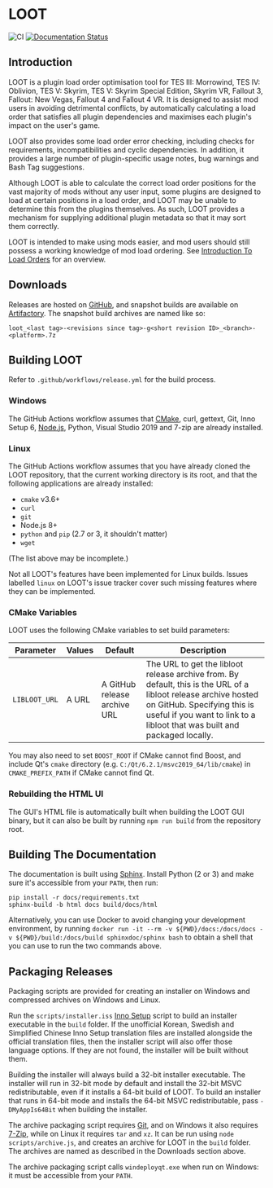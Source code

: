 # LOOT

![CI](https://github.com/loot/loot/workflows/CI/badge.svg?branch=master&event=push)
[![Documentation Status](https://readthedocs.org/projects/loot/badge/?version=latest)](https://loot.readthedocs.io/en/latest/?badge=latest)

## Introduction

LOOT is a plugin load order optimisation tool for TES III: Morrowind, TES IV: Oblivion, TES V: Skyrim, TES V: Skyrim Special Edition, Skyrim VR, Fallout 3, Fallout: New Vegas, Fallout 4 and Fallout 4 VR. It is designed to assist mod users in avoiding detrimental conflicts, by automatically calculating a load order that satisfies all plugin dependencies and maximises each plugin's impact on the user's game.

LOOT also provides some load order error checking, including checks for requirements, incompatibilities and cyclic dependencies. In addition, it provides a large number of plugin-specific usage notes, bug warnings and Bash Tag suggestions.

Although LOOT is able to calculate the correct load order positions for the vast majority of mods without any user input, some plugins are designed to load at certain positions in a load order, and LOOT may be unable to determine this from the plugins themselves. As such, LOOT provides a mechanism for supplying additional plugin metadata so that it may sort them correctly.

LOOT is intended to make using mods easier, and mod users should still possess a working knowledge of mod load ordering. See [Introduction To Load Orders](https://loot.github.io/docs/help/Introduction-To-Load-Orders) for an overview.

## Downloads

Releases are hosted on [GitHub](https://github.com/loot/loot/releases), and snapshot builds are available on [Artifactory](https://loot.jfrog.io/ui/repos/tree/General/loot). The snapshot build archives are named like so:

```
loot_<last tag>-<revisions since tag>-g<short revision ID>_<branch>-<platform>.7z
```

## Building LOOT

Refer to `.github/workflows/release.yml` for the build process.

### Windows

The GitHub Actions workflow assumes that [CMake](https://cmake.org), curl, gettext, Git, Inno Setup 6, [Node.js](https://nodejs.org/), Python, Visual Studio 2019 and 7-zip are already installed.

### Linux

The GitHub Actions workflow assumes that you have already cloned the LOOT
repository, that the current working directory is its root, and that the
following applications are already installed:

- `cmake` v3.6+
- `curl`
- `git`
- Node.js 8+
- `python` and `pip` (2.7 or 3, it shouldn't matter)
- `wget`

(The list above may be incomplete.)

Not all LOOT's features have been implemented for Linux builds. Issues labelled
`linux` on LOOT's issue tracker cover such missing features where they can be
implemented.

### CMake Variables

LOOT uses the following CMake variables to set build parameters:

Parameter | Values | Default |Description
----------|--------|---------|-----------
`LIBLOOT_URL` | A URL | A GitHub release archive URL | The URL to get the libloot release archive from. By default, this is the URL of a libloot release archive hosted on GitHub. Specifying this is useful if you want to link to a libloot that was built and packaged locally.

You may also need to set `BOOST_ROOT` if CMake cannot find Boost, and include Qt's `cmake` directory (e.g. `C:/Qt/6.2.1/msvc2019_64/lib/cmake`) in `CMAKE_PREFIX_PATH` if CMake cannot find Qt.

### Rebuilding the HTML UI

The GUI's HTML file is automatically built when building the LOOT GUI binary, but it can also be built by running `npm run build` from the repository root.

## Building The Documentation

The documentation is built using [Sphinx](http://www.sphinx-doc.org/en/stable/). Install Python (2 or 3) and make sure it's accessible from your `PATH`, then run:

```
pip install -r docs/requirements.txt
sphinx-build -b html docs build/docs/html
```

Alternatively, you can use Docker to avoid changing your development environment, by running `docker run -it --rm -v ${PWD}/docs:/docs/docs -v ${PWD}/build:/docs/build sphinxdoc/sphinx bash` to obtain a shell that you can use to run the two commands above.

## Packaging Releases

Packaging scripts are provided for creating an installer on Windows and compressed archives on Windows and Linux.

Run the `scripts/installer.iss` [Inno Setup](http://www.jrsoftware.org/isinfo.php) script to build an installer executable in the `build` folder. If the unofficial Korean, Swedish and Simplified Chinese Inno Setup translation files are installed alongside the official translation files, then the installer script will also offer those language options. If they are not found, the installer will be built without them.

Building the installer will always build a 32-bit installer executable. The installer will run in 32-bit mode by default and install the 32-bit MSVC redistributable, even if it installs a 64-bit build of LOOT. To build an installer that runs in 64-bit mode and installs the 64-bit MSVC redistributable, pass `-DMyAppIs64Bit` when building the installer.

The archive packaging script requires [Git](https://git-scm.com/), and on Windows it also requires [7-Zip](https://www.7-zip.org/), while on Linux it requires `tar` and `xz`. It can be run using `node scripts/archive.js`, and creates an archive for LOOT in the `build` folder. The archives are named as described in the Downloads section above.

The archive packaging script calls `windeployqt.exe` when run on Windows: it must be accessible from your `PATH`.
